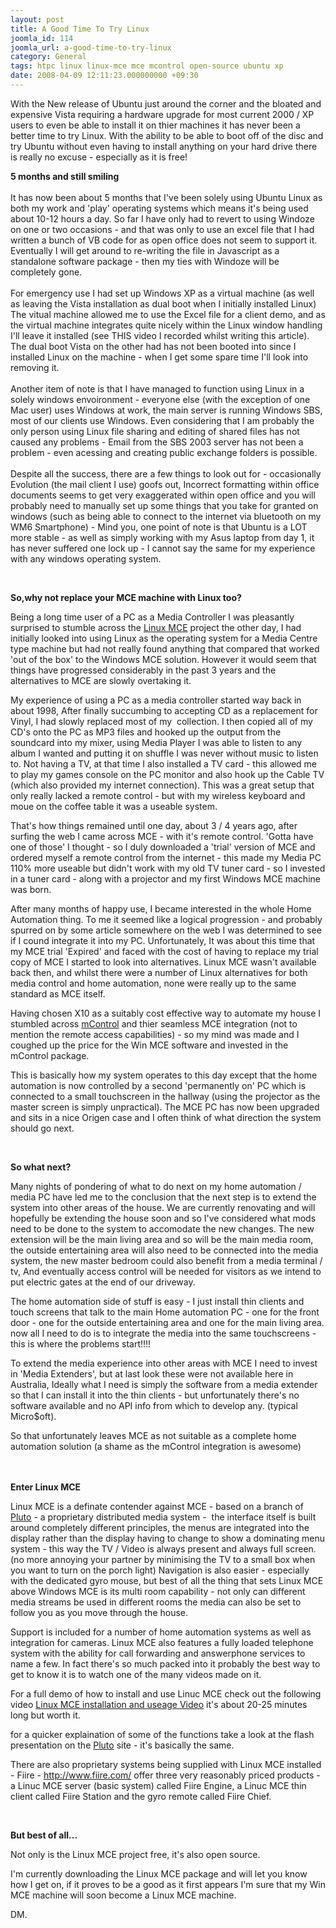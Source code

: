 ```yaml
---
layout: post
title: A Good Time To Try Linux
joomla_id: 114
joomla_url: a-good-time-to-try-linux
category: General
tags: htpc linux linux-mce mce mcontrol open-source ubuntu xp
date: 2008-04-09 12:11:23.000000000 +09:30
---
```

<p>With the New release of Ubuntu just around the corner and the bloated and expensive Vista requiring a hardware upgrade for most current 2000 / XP users to even be able to install it on thier machines it has never been a better time to try Linux. With the ability to be able to boot off of the disc and try Ubuntu without even having to install anything on your hard drive there is really no excuse - especially as it is free!</p>
<p><strong>5 months and still smiling</strong><br><br>It has now been about 5 months that I've been solely using Ubuntu Linux as both my work and 'play' operating systems which means it's being used about 10-12 hours a day. So far I have only had to revert to using Windoze on one or two occasions - and that was only to use an excel file that I had written a bunch of VB code for as open office does not seem to support it. Eventually I will get around to re-writing the file in Javascript as a standalone software package - then my ties with Windoze will be completely gone.<br><br>For emergency use I had set up Windows XP as a virtual machine (as well as leaving the Vista installation as dual boot when I initially installed Linux) The vitual machine allowed me to use the Excel file for a client demo, and as the virtual machine integrates quite nicely within the Linux window handling I'll leave it installed (see THIS video I recorded whilst writing this article). The dual boot Vista on the other had has not been booted into since I installed Linux on the machine - when I get some spare time I'll look into removing it.<br><br>Another item of note is that I have managed to function using Linux in a solely windows envoironment - everyone else (with the exception of one Mac user) uses Windows at work, the main server is running Windows SBS, most of our clients use Windows. Even considering that I am probably the only person using Linux file sharing and editing of shared files has not caused any problems - Email from the SBS 2003 server has not been a problem - even acessing and creating public exchange folders is possible. <br><br>Despite all the success, there are a few things to look out for - occasionally Evolution (the mail client I use) goofs out, Incorrect formatting within office documents seems to get very exaggerated within open office and you will probably need to manually set up some things that you take for granted on windows (such as being able to connect to the internet via bluetooth on my WM6 Smartphone) - Mind you, one point of note is that Ubuntu is a LOT more stable - as well as simply working with my Asus laptop from day 1, it has never suffered one lock up - I cannot say the same for my experience with any windows operating system.</p>
<p>&nbsp;</p>
<p><strong>So,why not replace your MCE machine with Linux too?</strong></p>
<p>Being a long time user of a PC as a Media Controller I was pleasantly surprised to stumble across the <a href="http://www.linuxmce.org/" target="_blank">Linux MCE</a> project the other day, I had initially looked into using Linux as the operating system for a Media Centre type machine but had not really found anything that compared that worked 'out of the box' to the Windows MCE solution. However it would seem that things have progressed considerably in the past 3 years and the alternatives to MCE are slowly overtaking it.</p>
<p>My experience of using a PC as a media controller started way back in about 1998, After finally succumbing to accepting CD as a replacement for Vinyl, I had slowly replaced most of my&nbsp; collection. I then copied all of my CD's onto the PC as MP3 files and hooked up the output from the soundcard into my mixer, using Media Player I was able to listen to any album I wanted and putting it on shuffle I was never without music to listen to. Not having a TV, at that time I also installed a TV card - this allowed me to play my games console on the PC monitor and also hook up the Cable TV (which also provided my internet connection). This was a great setup that only really lacked a remote control - but with my wireless keyboard and moue on the coffee table it was a useable system.</p>
<p>That's how things remained until one day, about 3 / 4 years ago, after surfing the web I came across MCE - with it's remote control. 'Gotta have one of those' I thought - so I duly downloaded a 'trial' version of MCE and ordered myself a remote control from the internet - this made my Media PC 110% more useable but didn't work with my old TV tuner card - so I invested in a tuner card - along with a projector and my first Windows MCE machine was born.</p>
<p>After many months of happy use, I became interested in the whole Home Automation thing. To me it seemed like a logical progression - and probably spurred on by some article somewhere on the web I was determined to see if I cound integrate it into my PC. Unfortunately, It was about this time that my MCE trial 'Expired' and faced with the cost of having to replace my trial copy of MCE I started to look into alternatives. Linux MCE wasn't available back then, and whilst there were a number of Linux alternatives for both media control and home automation, none were really up to the same standard as MCE itself.</p>
<p>Having chosen X10 as a suitably cost effective way to automate my house I stumbled across <a href="http://www.embeddedautomation.com/" target="_blank">mControl</a> and thier seamless MCE integration (not to mention the remote access capabilities) - so my mind was made and I coughed up the price for the Win MCE software and invested in the mControl package.</p>
<p>This is basically how my system operates to this day except that the home automation is now controlled by a second 'permanently on' PC which is connected to a small touchscreen in the hallway (using the projector as the master screen is simply unpractical). The MCE PC has now been upgraded and sits in a nice Origen case and I often think of what direction the system should go next.</p>
<p>&nbsp;</p>
<p><strong>So what next?<br></strong></p>
<p>Many nights of pondering of what to do next on my home automation / media PC have led me to the conclusion that the next step is to extend the system into other areas of the house. We are currently renovating and will hopefully be extending the house soon and so I've considered what mods need to be done to the system to accomodate the new changes. The new extension will be the main living area and so will be the main media room, the outside entertaining area will also need to be connected into the media system, the new master bedroom could also benefit from a media terminal / tv, And eventually access control will be needed for visitors as we intend to put electric gates at the end of our driveway.</p>
<p>The home automation side of stuff is easy - I just install thin clients and touch screens that talk to the main Home automation PC - one for the front door - one for the outside entertaining area and one for the main living area. now all I need to do is to integrate the media into the same touchscreens - this is where the problems start!!!!</p>
<p>To extend the media experience into other areas with MCE I need to invest in 'Media Extenders', but at last look these were not available here in Australia, Ideally what I need is simply the software from a media extender so that I can install it into the thin clients - but unfortunately there's no software available and no API info from which to develop any. (typical Micro$oft).</p>
<p>So that unfortunately leaves MCE as not suitable as a complete home automation solution (a shame as the mControl integration is awesome)<br><br><br></p>
<p><strong>Enter Linux MCE</strong></p>
<p>Linux MCE is a definate contender against MCE - based on a branch of <a href="http://plutohome.com/" target="_blank">Pluto</a> - a proprietary distributed media system -&nbsp; the interface itself is built around completely different principles, the menus are integrated into the display rather than the display having to change to show a dominating menu system - this way the TV / Video is always present and always full screen. (no more annoying your partner by minimising the TV to a small box when you want to turn on the porch light) Navigation is also easier - especially with the dedicated gyro mouse, but best of all the thing that sets Linux MCE above Windows MCE is its multi room capability - not only can different media streams be used in different rooms the media can also be set to follow you as you move through the house.</p>
<p>Support is included for a number of home automation systems as well as integration for cameras. Linux MCE also features a fully loaded telephone system with the ability for call forwarding and answerphone services to name a few. In fact there's so much packed into it probably the best way to get to know it is to watch one of the many videos made on it.</p>
<p>For a full demo of how to install and use Linuc MCE check out the following video <a href="http://video.google.com/videoplay?docid=2176025602905109829" target="_blank">Linux MCE installation and useage Video</a> it's about 20-25 minutes long but worth it.</p>
<p>for a quicker explaination of some of the functions take a look at the flash presentation on the <a href="http://plutohome.com/" target="_blank">Pluto</a> site - it's basically the same.</p>
<p>There are also proprietary systems being supplied with Linux MCE installed - Fiire - <a href="http://www.fiire.com/" target="_blank">http://www.fiire.com/</a> offer three very reasonably priced products - a Linuc MCE server (basic system) called Fiire Engine, a Linuc MCE thin client called Fiire Station and the gyro remote called Fiire Chief.</p>
<p>&nbsp;</p>
<p><strong>But best of all... </strong></p>
<p>Not only is the Linux MCE project free, it's also open source.</p>
<p>I'm currently downloading the Linux MCE package and will let you know how I get on, if it proves to be a good as it first appears I'm sure that my Win MCE machine will soon become a Linux MCE machine.</p>
<p>DM.</p>
